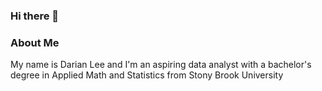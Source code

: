 ### Hi there 👋

### About Me

My name is Darian Lee and I'm an aspiring data analyst with a bachelor's degree in Applied Math and Statistics from Stony Brook University
